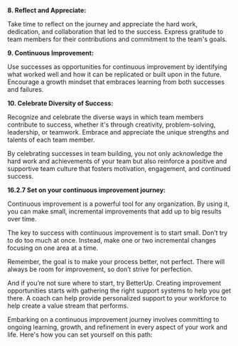 **8. Reflect and Appreciate:** 

Take time to reflect on the journey and appreciate the hard work, dedication, and collaboration that led to the success. Express gratitude to team members for their contributions and commitment to the team's goals.

**9. Continuous Improvement:** 

Use successes as opportunities for continuous improvement by identifying what worked well and how it can be replicated or built upon in the future. Encourage a growth mindset that embraces learning from both successes and failures.

**10. Celebrate Diversity of Success:** 

Recognize and celebrate the diverse ways in which team members contribute to success, whether it's through creativity, problem-solving, leadership, or teamwork. Embrace and appreciate the unique strengths and talents of each team member.

By celebrating successes in team building, you not only acknowledge the hard work and achievements of your team but also reinforce a positive and supportive team culture that fosters motivation, engagement, and continued success.


**16.2.7 Set on your continuous improvement journey:**

Continuous improvement is a powerful tool for any organization. By using it, you can make small, incremental improvements that add up to big results over time.

The key to success with continuous improvement is to start small. Don’t try to do too much at once. Instead, make one or two incremental changes focusing on one area at a time.

Remember, the goal is to make your process better, not perfect. There will always be room for improvement, so don’t strive for perfection.

And if you’re not sure where to start, try BetterUp. Creating improvement opportunities starts with gathering the right support systems to help you get there. A coach can help provide personalized support to your workforce to help create a value stream that performs.

Embarking on a continuous improvement journey involves committing to ongoing learning, growth, and refinement in every aspect of your work and life. Here's how you can set yourself on this path:

